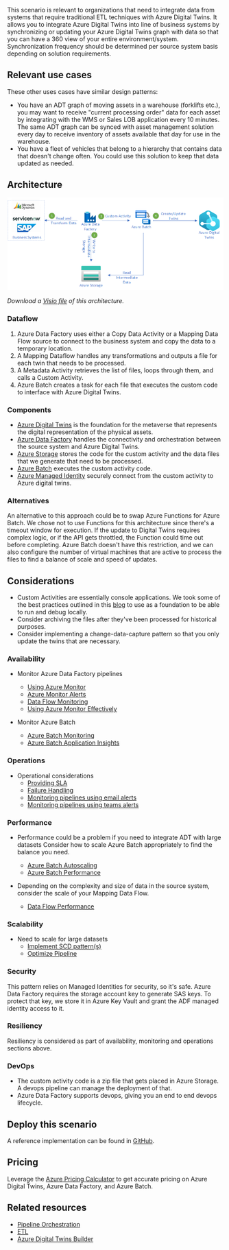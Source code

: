This scenario is relevant to organizations that need to integrate data from systems that require traditional ETL techniques with Azure Digital Twins. It allows you to integrate Azure Digital Twins into line of business systems by synchronizing or updating your Azure Digital Twins graph with data so that you can have a 360 view of your entire environment/system. Synchronization frequency should be determined per source system basis depending on solution requirements.

## Relevant use cases

These other uses cases have similar design patterns:

- You have an ADT graph of moving assets in a warehouse (forklifts etc.), you may want to receive "current processing order" data for each asset by integrating with the WMS or Sales LOB application every 10 minutes. The same ADT graph can be synced with asset management solution every day to receive inventory of assets available that day for use in the warehouse.
- You have a fleet of vehicles that belong to a hierarchy that contains data that doesn't change often.  You could use this solution to keep that data updated as needed.

## Architecture

![Azure Digital Twins Batch Update Architecture](media/azure-digital-twins-batch-update-diagram.png)

_Download a [Visio file](https://arch-center.azureedge.net/azure-digital-twins-batch-update-diagram.vsdx) of this architecture._

### Dataflow

1. Azure Data Factory uses either a Copy Data Activity or a Mapping Data Flow source to connect to the business system and copy the data to a temporary location.
2. A Mapping Dataflow handles any transformations and outputs a file for each twin that needs to be processed.
3. A Metadata Activity retrieves the list of files, loops through them, and calls a Custom Activity.
4. Azure Batch creates a task for each file that executes the custom code to interface with Azure Digital Twins.

### Components

- [Azure Digital Twins](https://azure.microsoft.com/services/digital-twins) is the foundation for the metaverse that represents the digital representation of the physical assets.
- [Azure Data Factory](https://azure.microsoft.com/services/data-factory) handles the connectivity and orchestration between the source system and Azure Digital Twins.
- [Azure Storage](https://azure.microsoft.com/services/storage) stores the code for the custom activity and the data files that we generate that need to be processed.
- [Azure Batch](https://azure.microsoft.com/services/batch) executes the custom activity code.
- [Azure Managed Identity](https://azure.microsoft.com/services/active-directory) securely connect from the custom activity to Azure digital twins.

### Alternatives

An alternative to this approach could be to swap Azure Functions for Azure Batch.  We chose not to use Functions for this architecture since there's a timeout window for execution.  If the update to Digital Twins requires complex logic, or if the API gets throttled, the Function could time out before completing.  Azure Batch doesn't have this restriction, and we can also configure the number of virtual machines that are active to process the files to find a balance of scale and speed of updates.

## Considerations

- Custom Activities are essentially console applications.  We took some of the best practices outlined in this [blog](https://mrpaulandrew.com/2018/11/12/creating-an-azure-data-factory-v2-custom-activity/) to use as a foundation to be able to run and debug locally.
- Consider archiving the files after they've been processed for historical purposes.
- Consider implementing a change-data-capture pattern so that you only update the twins that are necessary.

### Availability

- Monitor Azure Data Factory pipelines
  - [Using Azure Monitor](https://docs.microsoft.com/en-us/azure/data-factory/monitor-using-azure-monitor)
  - [Azure Monitor Alerts](https://docs.microsoft.com/en-us/azure/data-factory/monitor-metrics-alerts)
  - [Data Flow Monitoring](https://docs.microsoft.com/en-us/azure/data-factory/concepts-data-flow-monitoring)
  - [Using Azure Monitor Effectively](https://azurelib.com/how-to-monitor-azure-data-factory-effectively)

- Monitor Azure Batch
  - [Azure Batch Monitoring](https://docs.microsoft.com/en-us/azure/batch/monitoring-overview)
  - [Azure Batch Application Insights](https://docs.microsoft.com/en-us/azure/batch/monitor-application-insights)

### Operations

- Operational considerations 
  - [Providing SLA](https://docs.microsoft.com/en-us/azure/data-factory/tutorial-operationalize-pipelines)
  - [Failure Handling](https://docs.microsoft.com/en-us/azure/data-factory/tutorial-pipeline-failure-error-handling)
  - [Monitoring pipelines using email alerts](https://docs.microsoft.com/en-us/azure/data-factory/how-to-send-email)
  - [Monitoring pipelines using teams alerts](https://docs.microsoft.com/en-us/azure/data-factory/how-to-send-notifications-to-teams?tabs=data-factory)


### Performance

- Performance could be a problem if you need to integrate ADT with large datasets  Consider how to scale Azure Batch appropriately to find the balance you need.
  - [Azure Batch Autoscaling](https://docs.microsoft.com/en-us/azure/data-factory/transform-data-using-custom-activity#auto-scaling-of-azure-batch)
  - [Azure Batch Performance](https://docs.microsoft.com/en-us/azure/architecture/framework/services/compute/azure-batch/performance-efficiency)

- Depending on the complexity and size of data in the source system, consider the scale of your Mapping Data Flow.
  - [Data Flow Performance](https://docs.microsoft.com/en-us/azure/data-factory/concepts-data-flow-performance)

### Scalability

- Need to scale for large datasets
  - [Implement SCD pattern(s)](https://techcommunity.microsoft.com/t5/azure-data-factory-blog/create-generic-scd-pattern-in-adf-mapping-data-flows/ba-p/918519)
  - [Optimize Pipeline](https://docs.microsoft.com/en-us/learn/paths/data-integration-scale-azure-data-factory)

### Security

This pattern relies on Managed Identities for security, so it's safe.  Azure Data Factory requires the storage account key to generate SAS keys.  To protect that key, we store it in Azure Key Vault and grant the ADF managed identity access to it.

### Resiliency

Resiliency is considered as part of availability, monitoring and operations sections above. 

### DevOps

- The custom activity code is a zip file that gets placed in Azure Storage.  A devops pipeline can manage the deployment of that.
- Azure Data Factory supports devops, giving you an end to end devops lifecycle.

## Deploy this scenario

A reference implementation can be found in [GitHub](https://github.com/Azure-Samples/azuredigitaltwins-batchupdate).

## Pricing

Leverage the [Azure Pricing Calculator](https://azure.microsoft.com/pricing/calculator/) to get accurate pricing on Azure Digital Twins, Azure Data Factory, and Azure Batch.
 
## Related resources

- [Pipeline Orchestration](https://docs.microsoft.com/en-us/azure/architecture/data-guide/technology-choices/pipeline-orchestration-data-movement)
- [ETL](https://docs.microsoft.com/en-us/azure/architecture/data-guide/relational-data/etl)
- [Azure Digital Twins Builder](https://docs.microsoft.com/en-us/azure/architecture/solution-ideas/articles/azure-digital-twins-builder)
